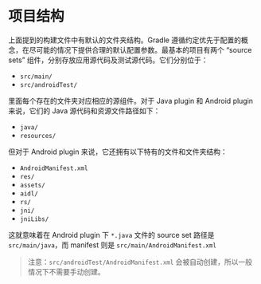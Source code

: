 # 项目结构

上面提到的构建文件中有默认的文件夹结构。Gradle 遵循约定优先于配置的概念，在尽可能的情况下提供合理的默认配置参数。最基本的项目有两个 “source sets” 组件，分别存放应用源代码及测试源代码。它们分别位于：

 * `src/main/`
 * `src/androidTest/`

里面每个存在的文件夹对应相应的源组件。对于 Java plugin 和 Android plugin 来说，它们的 Java 源代码和资源文件路径如下：

* `java/`
* `resources/`

但对于 Android plugin 来说，它还拥有以下特有的文件和文件夹结构：

* `AndroidManifest.xml` 
* `res/`
* `assets/`
* `aidl/`
* `rs/`
* `jni/`
* `jniLibs/`

这就意味着在 Android plugin 下 `*.java` 文件的 source set 路径是 `src/main/java`，而 manifest 则是 `src/main/AndroidManifest.xml`

> 注意：`src/androidTest/AndroidManifest.xml` 会被自动创建，所以一般情况下不需要手动创建。